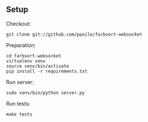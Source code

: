 Setup
-----

Checkout:

```
git clone git://github.com/ppoile/farbsort-websocket
```

Preparation:
```
cd farbsort-websocket
virtualenv venv
source venv/bin/activate
pip install -r requirements.txt
```

Run server:
```
sudo venv/bin/python server.py
```

Run tests:
```
make tests
```

